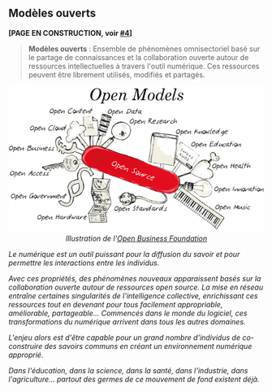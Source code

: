 ## Modèles ouverts

**[PAGE EN CONSTRUCTION, voir [#4](https://github.com/AbcSxyZ/Open-Models/issues/4)]**

> **Modèles ouverts** : Ensemble de phénomènes omnisectoriel basé sur le partage de connaissances et la collaboration ouverte autour de ressources intellectuelles à travers l'outil numérique. Ces ressources peuvent être librement utilisés, modifiés et partagés.

<p align="center" width="100%">
    <img src="/images/modele_ouverts.png">
    <br>
    <i>Illustration de l'<a href="https://openbusiness.world/index.html">Open Business Foundation<a/><i>
</p>

Le numérique est un outil puissant pour la diffusion du savoir et pour permettre les interactions entre les individus.

Avec ces propriétés, des phénomènes nouveaux apparaissent basés sur la collaboration ouverte autour de ressources open source. La mise en réseau entraîne certaines singularités de l'intelligence collective, enrichissant ces ressources tout en devenant pour tous facilement appropriable, améliorable, partageable... Commencés dans le monde du logiciel, ces transformations du numérique arrivent dans tous les autres domaines.

L'enjeu alors est d'être capable pour un grand nombre d'individus de co-construire des savoirs communs en créant un environnement numérique approprié.

Dans l'éducation, dans la science, dans la santé, dans l'industrie, dans l'agriculture... partout des germes de ce mouvement de fond existent déjà.
